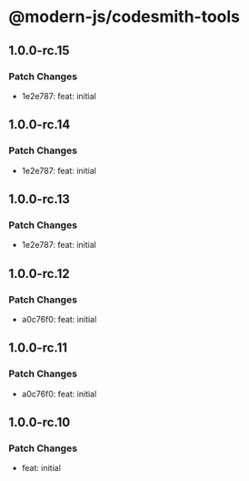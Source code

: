 # @modern-js/codesmith-tools

## 1.0.0-rc.15

### Patch Changes

- 1e2e787: feat: initial

## 1.0.0-rc.14

### Patch Changes

- 1e2e787: feat: initial

## 1.0.0-rc.13

### Patch Changes

- 1e2e787: feat: initial

## 1.0.0-rc.12

### Patch Changes

- a0c76f0: feat: initial

## 1.0.0-rc.11

### Patch Changes

- a0c76f0: feat: initial

## 1.0.0-rc.10

### Patch Changes

- feat: initial
